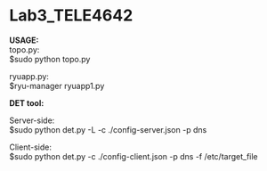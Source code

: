 # Lab3_TELE4642

**USAGE:**  
topo.py:  
        $sudo python topo.py
 
ryuapp.py:  
        $ryu-manager ryuapp1.py  
  
**DET tool:**
  
Server-side:  
$sudo python det.py -L -c ./config-server.json -p dns  
  
Client-side:  
$sudo python det.py -c ./config-client.json  -p dns -f /etc/target_file
